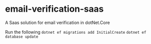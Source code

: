 # email-verification-saas
A Saas solution for email verification in dotNet.Core


Run the following
`dotnet ef migrations add InitialCreate`
`dotnet ef database update`